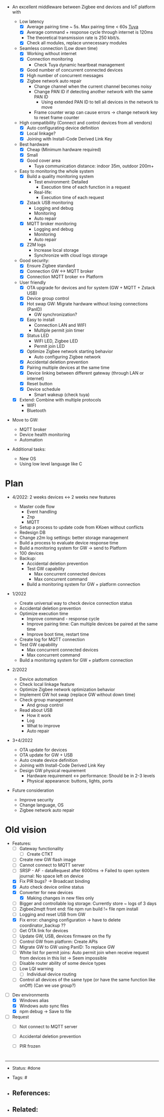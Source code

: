 # 
- An excellent middleware between Zigbee end devices and IoT platform with
	- Low latency
		- [x] Average pairing time ~ 5s. Max pairing time < 60s [Tuya](https://developer.tuya.com/en/docs/iot/Zigbee_Wi-Fi_gateway?id=Kbg4vdcz4bbpr)
		- [x] Average command + response cycle through internet is 120ms
		- The theoretical transmission rate is 250 kbit/s.
		- [x] Check all modules, replace unnecessary modules
	- Seamless connection (Low down time)
		- [x] Working without internet
		- [x] Connection monitoring
			- Check Tuya dynamic heartbeat management
		- [x] Good number of concurrent connected devices
		- [x] High number of concurrent messages
		- [x] Zigbee network auto repair
			-  Change channel when the current channel becomes noisy
			- Change PAN ID if detecting another network with the same PAN ID
			    - Using extended PAN ID to tell all devices in the network to move
			- Frame counter wrap can cause errors -> change network key to reset frame counter
	- High compatibility (Connect and control devices from all vendors)
		- [x] Auto configurating device definition
		- [x] Local linkage?
		- [x] Joining with Install-Code Derived Link Key
	- Best hardware
		- [x] Cheap (Minimum hardware required)
		- [x] Small
		- [x] Good cover area
			- Tuya communication distance: indoor 35m, outdoor 200m+
	- Easy to monitoring the whole system
		- [x] Build a quality monitoring system
			- Test environment: Detailed
				- Execution time of each function in a request
			- Real-life: 
				- Execution time of each request
		- [x] Zstack USB monitoring
			- Logging and debug
			- Monitoring
			- Auto repair
		- [x] MQTT broker monitoring
			- Logging and debug
			- Monitoring
			- Auto repair
		- [x] Z2M logs
			- Increase local storage
			- Synchronize with cloud logs storage
	- Good security:
		- [x] Ensure Zigbee standard
		- [x] Connection GW <-> MQTT broker
		- [x] Connection MQTT broker <-> Platform
	- User friendly
		- [x] OTA upgrade for devices and for system (GW + MQTT + Zstack USB)
		- [x] Device group control
		- [x] Hot swap GW: Migrate hardware without losing connections (PanID)
			- GW synchronization?
		- [x] Easy to install
			- Connection LAN and WIFI
			- Multiple permit join timer
		- [x] Status LED
			- WIFI LED, Zigbee LED
			- Permit join LED
		- [x] Optimize Zigbee network starting behavior
			- Auto configuring Zigbee network
		- [x] Accidental deletion prevention
		- [x] Pairing multiple devices at the same time
		- [x] Device linking between different gateway (through LAN or internet)
		- [x] Reset button
		- [x] Device schedule
			- Smart wakeup (check tuya)
	- [x] Extend: Combine with multiple protocols
		- WIFI
		- Bluetooth

- Move to GW:
	- MQTT broker
	- Device health monitoring
	- Automation

- Additional tasks:
	- New OS
	- Using low level language like C


# Plan
- 4/2022: 2 weeks devices <-> 2 weeks new features
	- Master code flow
		- Event handling
		- Znp
		- MQTT
	- Setup a process to update code from KKoen without conflicts
	- Redesign DB
	- Change z2m log settings: better storage management
	- Build a process to evaluate device response time
	- Build a monitoring system for GW -> send to Platform
	- 100 devices
	- Backup:
		- Accidental deletion prevention
		- Test GW capability
			- Max concurrent connected devices
			- Max concurrent command
		- Build a monitoring system for GW + platform connection

- 1/2022
	- Create universal way to check device connection status
	- Accidental deletion prevention
	- Optimize execution time
		- Improve command - response cycle
		- Improve pairing time: Can multiple devices be paired at the same time
		- Improve boot time, restart time
	- Create log for MQTT connection
	- Test GW capability
		- Max concurrent connected devices
		- Max concurrent command
	- Build a monitoring system for GW + platform connection

- 2/2022
	- Device automation
	- Check local linkage feature
	- Optimize Zigbee network optimization behavior
	- Implement GW hot swap (replace GW without down time)
	- Check group management
		- And group control
	- Read about USB
		- How it work
		- Log
		- What to improve
		- Auto repair

- 3+4/2022
	- OTA update for devices
	- OTA update for GW + USB
	- Auto create device definition
	- Joining with Install-Code Derived Link Key
	- Design GW physical requirement
		- Hardware requirement <-> performance: Should be in 2-3 levels
		- Physical appearance: buttons, lights, ports

- Future consideration
	- Improve security
	- Change language, OS
	- Zigbee network auto repair


# Old vision
- Features:
	- [ ] Gateway functionality
		- [ ] Create CTKT
	- [ ] Create new GW flash image
	- [ ] Cannot connect to MQTT server
	- [ ] SRSP - AF - dataRequest after 6000ms -> Failed to open system journal: No space left on device
	- [x] Fix PIR bugs? -> Broadcast binding
	- [x] Auto check device online status
	- [x] Converter for new devices
		- [x] Making changes in new files only
	- [ ] Bigger and controllable log storage: Currently store ~ logs of 3 days
	- [ ] Zigbee2mqtt front end: file npm run build != file npm install
	- [ ] Logging and reset USB from GW
	- [x] Fix error: changing configuration -> have to delete coordinator_backup ??
	- [ ] Get OTA link for devices
	- [ ] Update GW, USB, devices firmware on the fly
	- [ ] Control GW from platform: Create APIs
	- [ ] Migrate GW to GW using PanID: To replace GW
	- [ ] White list for permit joins: Auto permit join when receive request from devices in this list -> Seem impossible
	- [ ] Disable router ability of some device types
	- [ ] Low LQI warning
		- [ ] Individual device routing
	- [ ] Control all devices of the same type (or have the same function like onOff) (Can we use group?)
- [ ] Dev environments
	- [x] Windows alias
	- [x] Windows auto sync files
	- [x] npm debug -> Save to file
- [ ] Request
	- [ ] Not connect to MQTT server
	- [ ] Accidental deletion prevention
	- [ ] PIR frozen



















# 

---
- Status: #done

- Tags: #

- References:
	- 

- Related:
	- 
